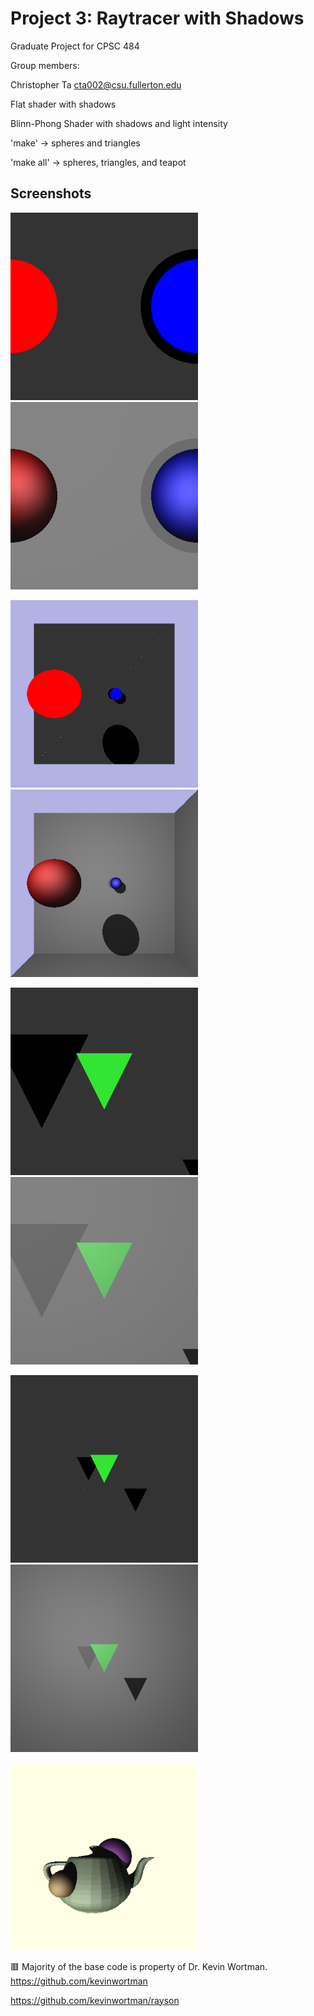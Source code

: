 # Project 3: Raytracer with Shadows

Graduate Project for CPSC 484

Group members:

Christopher Ta cta002@csu.fullerton.edu

Flat shader with shadows

Blinn-Phong Shader with shadows and light intensity

'make' → spheres and triangles

'make all' → spheres, triangles, and teapot

## Screenshots

<img src="screenshots/scene_2spheres_ortho_flat.png" width="300em" /> <img src="screenshots/scene_2spheres_ortho_phong.png" width="300em"  />

<img src="screenshots/scene_2spheres_persp_flat.png" width="300em" /> <img src="screenshots/scene_2spheres_persp_phong.png" width="300em"  />

<img src="screenshots/scene_gtri_ortho_flat.png" width="300em" /> <img src="screenshots/scene_gtri_ortho_phong.png" width="300em"  />

<img src="screenshots/scene_gtri_persp_flat.png" width="300em" /> <img src="screenshots/scene_gtri_persp_phong.png" width="300em"  />

<img src="screenshots/teatime.png" width="300em" />

🟥 Majority of the base code is property of Dr. Kevin Wortman.
https://github.com/kevinwortman

https://github.com/kevinwortman/rayson
